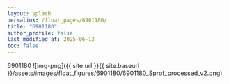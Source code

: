 ```yaml
---
layout: splash
permalink: /float_pages/6901180/
title: "6901180"
author_profile: false
last_modified_at: 2025-06-13
toc: false
---
```

 
6901180
![img-png]({{ site.url }}{{ site.baseurl }}/assets/images/float_figures/6901180/6901180_Sprof_processed_v2.png)